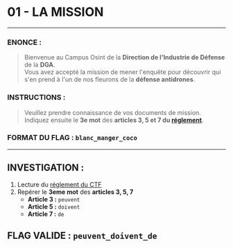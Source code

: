 # 01 - LA MISSION

<hr>

### ENONCE :

> Bienvenue au Campus Osint de la **Direction de l'Industrie de Défense** de la **DGA**.  
> Vous avez accepté la mission de mener l'enquête pour découvrir qui s'en prend à l'un de nos fleurons de la **défense antidrones**.

### INSTRUCTIONS :

> Veuillez prendre connaissance de vos documents de mission.  
> Indiquez ensuite le **3e mot** des **articles 3, 5 et 7 du [réglement](./src/documents/REGLEMENT_DU_CTF.pdf)**.

### FORMAT DU FLAG : `blanc_manger_coco`

<hr>

## INVESTIGATION :

1. Lecture du [réglement du CTF](./src/documents/REGLEMENT_DU_CTF.pdf)
2. Repérer le **3eme mot** des **articles 3, 5, 7**
   - **Article 3 :** `peuvent`
   - **Article 5 :** `doivent`
   - **Article 7 :** `de`

## FLAG VALIDE : `peuvent_doivent_de`